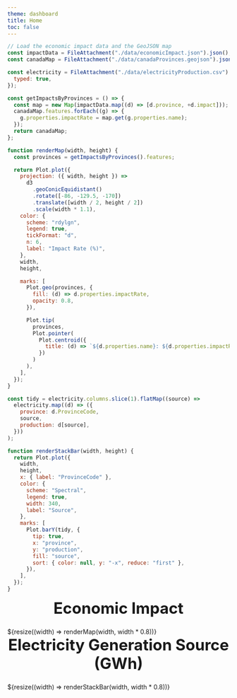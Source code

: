 ```yaml
---
theme: dashboard
title: Home
toc: false
---
```


<!-- Load the data -->

```js
// Load the economic impact data and the GeoJSON map
const impactData = FileAttachment("./data/economicImpact.json").json();
const canadaMap = FileAttachment("./data/canadaProvinces.geojson").json();

const electricity = FileAttachment("./data/electricityProduction.csv").csv({
  typed: true,
});
```

```js
const getImpactsByProvinces = () => {
  const map = new Map(impactData.map((d) => [d.province, +d.impact]));
  canadaMap.features.forEach((g) => {
    g.properties.impactRate = map.get(g.properties.name);
  });
  return canadaMap;
};
```

```js
function renderMap(width, height) {
  const provinces = getImpactsByProvinces().features;

  return Plot.plot({
    projection: ({ width, height }) =>
      d3
        .geoConicEquidistant()
        .rotate([-86, -129.5, -170])
        .translate([width / 2, height / 2])
        .scale(width * 1.1),
    color: {
      scheme: "rdylgn",
      legend: true,
      tickFormat: "d",
      n: 6,
      label: "Impact Rate (%)",
    },
    width,
    height,

    marks: [
      Plot.geo(provinces, {
        fill: (d) => d.properties.impactRate,
        opacity: 0.8,
      }),

      Plot.tip(
        provinces,
        Plot.pointer(
          Plot.centroid({
            title: (d) => `${d.properties.name}: ${d.properties.impactRate}%`,
          })
        )
      ),
    ],
  });
}
```

```js
const tidy = electricity.columns.slice(1).flatMap((source) =>
  electricity.map((d) => ({
    province: d.ProvinceCode,
    source,
    production: d[source],
  }))
);
```

```js
function renderStackBar(width, height) {
  return Plot.plot({
    width,
    height,
    x: { label: "ProvinceCode" },
    color: {
      scheme: "Spectral",
      legend: true,
      width: 340,
      label: "Source",
    },
    marks: [
      Plot.barY(tidy, {
        tip: true,
        x: "province",
        y: "production",
        fill: "source",
        sort: { color: null, y: "-x", reduce: "first" },
      }),
    ],
  });
}
```

<div class="grid grid-cols-2" style="">
  <div class="card">
    <h2 class="center">Economic Impact</h2>
    ${resize((width) => renderMap(width, width * 0.8))}
  </div>

  <div class="card">
    <h2 class="center">Electricity Generation Source
    <span> (GWh)</span>
    </h2>
    ${resize((width) => renderStackBar(width, width * 0.8))}
  </div>
</div>

<style>
  .center {
    margin: 0;
    text-align: center;
  }
  .card h2 {
    font-size: 35px;
    margin-bottom: 24px;

  }
  </style>
